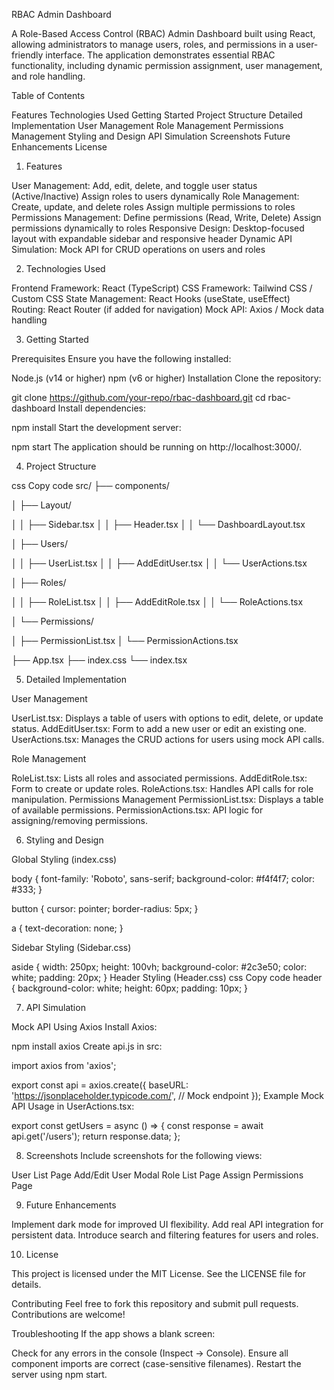 RBAC Admin Dashboard

A Role-Based Access Control (RBAC) Admin Dashboard built using React, allowing administrators to manage users, roles, and permissions in a user-friendly interface. The application demonstrates essential RBAC functionality, including dynamic permission assignment, user management, and role handling.

Table of Contents

Features
Technologies Used
Getting Started
Project Structure
Detailed Implementation
User Management
Role Management
Permissions Management
Styling and Design
API Simulation
Screenshots
Future Enhancements
License

1. Features

User Management:
Add, edit, delete, and toggle user status (Active/Inactive)
Assign roles to users dynamically
Role Management:
Create, update, and delete roles
Assign multiple permissions to roles
Permissions Management:
Define permissions (Read, Write, Delete)
Assign permissions dynamically to roles
Responsive Design:
Desktop-focused layout with expandable sidebar and responsive header
Dynamic API Simulation:
Mock API for CRUD operations on users and roles

2. Technologies Used

Frontend Framework: React (TypeScript)
CSS Framework: Tailwind CSS / Custom CSS
State Management: React Hooks (useState, useEffect)
Routing: React Router (if added for navigation)
Mock API: Axios / Mock data handling

3. Getting Started

Prerequisites
Ensure you have the following installed:

Node.js (v14 or higher)
npm (v6 or higher)
Installation
Clone the repository:


git clone https://github.com/your-repo/rbac-dashboard.git
cd rbac-dashboard
Install dependencies:


npm install
Start the development server:


npm start
The application should be running on http://localhost:3000/.

4. Project Structure

css
Copy code
src/
├── components/

│   ├── Layout/

│   │   ├── Sidebar.tsx
│   │   ├── Header.tsx
│   │   └── DashboardLayout.tsx

│   ├── Users/

│   │   ├── UserList.tsx
│   │   ├── AddEditUser.tsx
│   │   └── UserActions.tsx

│   ├── Roles/

│   │   ├── RoleList.tsx
│   │   ├── AddEditRole.tsx
│   │   └── RoleActions.tsx

│   └── Permissions/

│       ├── PermissionList.tsx
│       └── PermissionActions.tsx

├── App.tsx
├── index.css
└── index.tsx

5. Detailed Implementation

User Management

UserList.tsx: Displays a table of users with options to edit, delete, or update status.
AddEditUser.tsx: Form to add a new user or edit an existing one.
UserActions.tsx: Manages the CRUD actions for users using mock API calls.

Role Management

RoleList.tsx: Lists all roles and associated permissions.
AddEditRole.tsx: Form to create or update roles.
RoleActions.tsx: Handles API calls for role manipulation.
Permissions Management
PermissionList.tsx: Displays a table of available permissions.
PermissionActions.tsx: API logic for assigning/removing permissions.

6. Styling and Design

Global Styling (index.css)

body {
  font-family: 'Roboto', sans-serif;
  background-color: #f4f4f7;
  color: #333;
}

button {
  cursor: pointer;
  border-radius: 5px;
}

a {
  text-decoration: none;
}

Sidebar Styling (Sidebar.css)

aside {
  width: 250px;
  height: 100vh;
  background-color: #2c3e50;
  color: white;
  padding: 20px;
}
Header Styling (Header.css)
css
Copy code
header {
  background-color: white;
  height: 60px;
  padding: 10px;
}

7. API Simulation

Mock API Using Axios
Install Axios:

npm install axios
Create api.js in src:


import axios from 'axios';

export const api = axios.create({
  baseURL: 'https://jsonplaceholder.typicode.com/', // Mock endpoint
});
Example Mock API Usage in UserActions.tsx:


export const getUsers = async () => {
  const response = await api.get('/users');
  return response.data;
};


8. Screenshots
Include screenshots for the following views:

User List Page
Add/Edit User Modal
Role List Page
Assign Permissions Page

9. Future Enhancements

Implement dark mode for improved UI flexibility.
Add real API integration for persistent data.
Introduce search and filtering features for users and roles.

10. License

This project is licensed under the MIT License. See the LICENSE file for details.

Contributing
Feel free to fork this repository and submit pull requests. Contributions are welcome!

Troubleshooting
If the app shows a blank screen:

Check for any errors in the console (Inspect -> Console).
Ensure all component imports are correct (case-sensitive filenames).
Restart the server using npm start.
